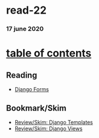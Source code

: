 # read-22
### 17 june 2020
# [table of contents](https://h-griffin.github.io/reading-notes-401/)

## Reading
- [Django Forms](https://developer.mozilla.org/en-US/docs/Learn/Server-side/Django/Forms)

## Bookmark/Skim
- [Review/Skim: Django Templates](https://developer.mozilla.org/en-US/docs/Learn/Server-side/Django/Home_page)
- [Review/Skim: Django Views](https://developer.mozilla.org/en-US/docs/Learn/Server-side/Django/Generic_views)